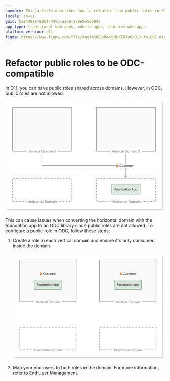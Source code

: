 ```yaml
---
summary: This article describes how to refactor from public roles in O11 to domain-specific roles in ODC.
locale: en-us
guid: b81449f8-885f-4493-aaa9-289e8e56694a
app_type: traditional web apps, mobile apps, reactive web apps
platform-version: o11
figma: https://www.figma.com/file/daglmSUESdKw9J3HdT87a8/O11-to-ODC-migration?type=design&node-id=11%3A2&mode=design&t=blNAbpnofC4dwbOh-1
---
```


# Refactor public roles to be ODC-compatible

In O11, you can have public roles shared across domains. However, in ODC, public roles are not allowed.

![Diagram showing public roles shared across domains in O11](images/sharing-roles-across-domains-diag.png "Public Roles Across Domains")

This can cause issues when converting the horizontal domain with the foundation app to an ODC library since public roles are not allowed. To configure a public role in ODC, follow these steps:

1. Create a role in each vertical domain and ensure it's only consumed inside the domain.

    ![Diagram illustrating the creation of a role in each vertical domain for ODC](images/create-roles-in-domains-diag.png "Create Role in Each Domain")

1. Map your end users to both roles in the domain. For more information, refer to [End User Management](https://success.outsystems.com/documentation/outsystems_developer_cloud/user_management/roles/).

